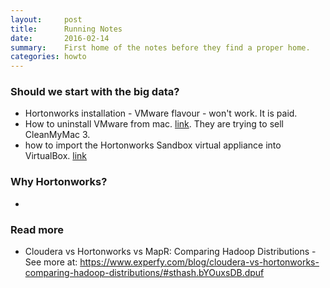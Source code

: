 ```yaml
---
layout:     post
title:      Running Notes
date:       2016-02-14 
summary:    First home of the notes before they find a proper home.  
categories: howto 
---
```


### Should we start with the big data? 

  * Hortonworks installation - VMware flavour - won't work. It is paid. 
  * How to uninstall VMware from mac. [link](http://howtouninstallonmac.net/uninstall-vmware-fusion-mac/). They are trying to sell CleanMyMac 3.
  * how to import the Hortonworks Sandbox virtual appliance into VirtualBox. [link](http://hortonworks.com/wp-content/uploads/2015/07/Import_on_Vbox_7_20_2015.pdf) 

### Why Hortonworks? 

  * 


### Read more 

  * Cloudera vs Hortonworks vs MapR: Comparing Hadoop Distributions - See more at: https://www.experfy.com/blog/cloudera-vs-hortonworks-comparing-hadoop-distributions/#sthash.bYOuxsDB.dpuf
  
